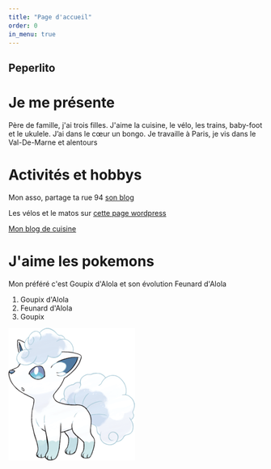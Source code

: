 ```yaml
---
title: "Page d'accueil"
order: 0
in_menu: true
---
```

## Peperlito


# Je me présente

Père de famille, j'ai trois filles. J'aime la cuisine, le vélo, les trains, baby-foot et le ukulele. J’ai dans le cœur un bongo. Je travaille à Paris, je vis dans le Val-De-Marne et alentours

Activités et hobbys
=============

Mon asso, partage ta rue 94 [son blog](https://partagetarue94.wordpress.com/)

Les vélos et le matos sur [cette page wordpress](https://lavilavelo.wordpress.com/)

[Mon blog de cuisine](https://toutcontoutbon.wordpress.com/) 

# J'aime les pokemons
Mon préféré c'est Goupix d'Alola et son évolution Feunard d'Alola
1. Goupix d'Alola
2. Feunard d'Alola
3. Goupix 

![pokemon tout blanc ressemblant à un renard mignon, avec les yeux bleus et il a six queues frisouillées](/images/250px-Goupix_d'Alola-SL.png) 